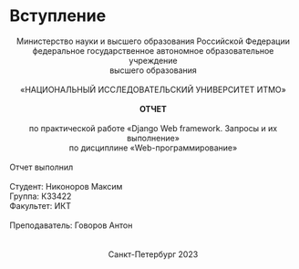# Вступление

<div align="center">
Министерство науки и высшего образования Российской Федерации<br>
федеральное государственное автономное образовательное учреждение<br>
высшего образования<br>
<br>
«НАЦИОНАЛЬНЫЙ ИССЛЕДОВАТЕЛЬСКИЙ УНИВЕРСИТЕТ ИТМО»<br>
<br>
<b>ОТЧЕТ</b><br>
<br>
по практической работе «Django Web framework. Запросы и их выполнение»<br> 
по дисциплине «Web-программирование»<br>
</div>
<br>
Отчет выполнил<br>
<br>
Студент: Никоноров Максим <br>
Группа: К33422<br>
Факультет: ИКТ<br>
<br>
Преподаватель: Говоров Антон<br>
<br>	
<br>
<div align="center">
Санкт-Петербург 2023
</div>
